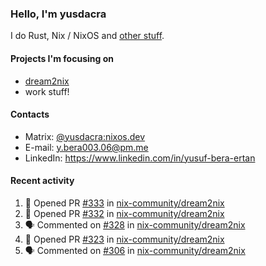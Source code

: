 ### Hello, I'm yusdacra

I do Rust, Nix / NixOS and [other stuff](https://gaze.systems/).

#### Projects I'm focusing on

- [dream2nix](https://github.com/nix-community/dream2nix)
- work stuff!

#### Contacts

- Matrix: [@yusdacra:nixos.dev](https://matrix.to/#/@yusdacra:nixos.dev)
- E-mail: y.bera003.06@pm.me
- LinkedIn: https://www.linkedin.com/in/yusuf-bera-ertan

#### Recent activity

<!--START_SECTION:activity-->
1. 💪 Opened PR [#333](https://github.com/nix-community/dream2nix/pull/333) in [nix-community/dream2nix](https://github.com/nix-community/dream2nix)
2. 💪 Opened PR [#332](https://github.com/nix-community/dream2nix/pull/332) in [nix-community/dream2nix](https://github.com/nix-community/dream2nix)
3. 🗣 Commented on [#328](https://github.com/nix-community/dream2nix/issues/328) in [nix-community/dream2nix](https://github.com/nix-community/dream2nix)
4. 💪 Opened PR [#323](https://github.com/nix-community/dream2nix/pull/323) in [nix-community/dream2nix](https://github.com/nix-community/dream2nix)
5. 🗣 Commented on [#306](https://github.com/nix-community/dream2nix/issues/306) in [nix-community/dream2nix](https://github.com/nix-community/dream2nix)
<!--END_SECTION:activity-->
